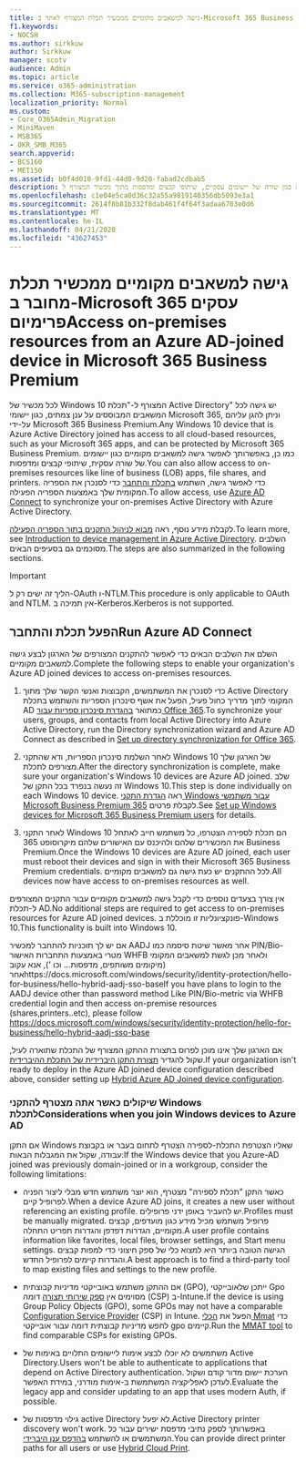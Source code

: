 ```yaml
---
title: גישה למשאבים מקומיים ממכשיר תכלת המצורף לאתר ב-Microsoft 365 Business
f1.keywords:
- NOCSH
ms.author: sirkkuw
author: Sirkkuw
manager: scotv
audience: Admin
ms.topic: article
ms.service: o365-administration
ms.collection: M365-subscription-management
localization_priority: Normal
ms.custom:
- Core_O365Admin_Migration
- MiniMaven
- MSB365
- OKR_SMB_M365
search.appverid:
- BCS160
- MET150
ms.assetid: b0f4d010-9fd1-44d0-9d20-fabad2cdbab5
description: למד כיצד לקבל גישה למשאבים מקומיים כגון שורה של יישומים עסקיים, שיתופי קבצים ומדפסות מתוך מכשיר המצורף ל-Windows 10.
ms.openlocfilehash: c1e04e5ca0d36c32a55a9819140356db5093e3a1
ms.sourcegitcommit: 2614f8b81b332f8dab461f4f64f3adaa6703e0d6
ms.translationtype: MT
ms.contentlocale: he-IL
ms.lasthandoff: 04/21/2020
ms.locfileid: "43627453"
---
```

# <a name="access-on-premises-resources-from-an-azure-ad-joined-device-in-microsoft-365-business-premium"></a><span data-ttu-id="eb975-103">גישה למשאבים מקומיים ממכשיר תכלת מחובר ב-Microsoft 365 עסקים פרימיום</span><span class="sxs-lookup"><span data-stu-id="eb975-103">Access on-premises resources from an Azure AD-joined device in Microsoft 365 Business Premium</span></span>

<span data-ttu-id="eb975-104">לכל מכשיר של Windows 10 המצורף ל-"תכלת Active Directory" יש גישה לכל המשאבים המבוססים על ענן צמתים, כגון יישומי Microsoft 365, וניתן להגן עליהם על-ידי Microsoft 365 Business Premium.</span><span class="sxs-lookup"><span data-stu-id="eb975-104">Any Windows 10 device that is Azure Active Directory joined has access to all cloud-based resources, such as your Microsoft 365 apps, and can be protected by Microsoft 365 Business Premium.</span></span> <span data-ttu-id="eb975-105">כמו כן, באפשרותך לאפשר גישה למשאבים מקומיים כגון יישומים של שורה עסקית, שיתופי קבצים ומדפסות.</span><span class="sxs-lookup"><span data-stu-id="eb975-105">You can also allow access to on-premises resources like line of business (LOB) apps, file shares, and printers.</span></span> <span data-ttu-id="eb975-106">כדי לאפשר גישה, השתמש [בתכלת והתחבר](https://docs.microsoft.com/azure/active-directory/connect/active-directory-aadconnect) כדי לסנכרן את הספריה המקומית שלך באמצעות הספריה הפעילה.</span><span class="sxs-lookup"><span data-stu-id="eb975-106">To allow access, use [Azure AD Connect](https://docs.microsoft.com/azure/active-directory/connect/active-directory-aadconnect) to synchronize your on-premises Active Directory with Azure Active Directory.</span></span> 

<span data-ttu-id="eb975-107">לקבלת מידע נוסף, ראה [מבוא לניהול התקנים בתוך הספריה הפעילה](https://docs.microsoft.com/azure/active-directory/device-management-introduction).</span><span class="sxs-lookup"><span data-stu-id="eb975-107">To learn more, see [Introduction to device management in Azure Active Directory](https://docs.microsoft.com/azure/active-directory/device-management-introduction).</span></span>
<span data-ttu-id="eb975-108">השלבים מסוכמים גם בסעיפים הבאים.</span><span class="sxs-lookup"><span data-stu-id="eb975-108">The steps are also summarized in the following sections.</span></span>

> [!IMPORTANT]
> <span data-ttu-id="eb975-109">הליך זה ישים רק ל-OAuth ו-NTLM.</span><span class="sxs-lookup"><span data-stu-id="eb975-109">This procedure is only applicable to OAuth and NTLM.</span></span> <span data-ttu-id="eb975-110">אין תמיכה ב-Kerberos.</span><span class="sxs-lookup"><span data-stu-id="eb975-110">Kerberos is not supported.</span></span>
 
## <a name="run-azure-ad-connect"></a><span data-ttu-id="eb975-111">הפעל תכלת והתחבר</span><span class="sxs-lookup"><span data-stu-id="eb975-111">Run Azure AD Connect</span></span>

<span data-ttu-id="eb975-112">השלם את השלבים הבאים כדי לאפשר להתקנים המצורפים של הארגון לבצע גישה למשאבים מקומיים.</span><span class="sxs-lookup"><span data-stu-id="eb975-112">Complete the following steps to enable your organization's Azure AD joined devices to access on-premises resources.</span></span>
  
1. <span data-ttu-id="eb975-113">כדי לסנכרן את המשתמשים, הקבוצות ואנשי הקשר שלך מתוך Active Directory המקומי לתוך מדריך כחול פעיל, הפעל את אשף סינכרון הספריות והשתמש בתכלת AD כמתואר [בהגדרת סינכרון ספריות עבור Office 365](https://support.office.com/article/1b3b5318-6977-42ed-b5c7-96fa74b08846).</span><span class="sxs-lookup"><span data-stu-id="eb975-113">To synchronize your users, groups, and contacts from local Active Directory into Azure Active Directory, run the Directory synchronization wizard and Azure AD Connect as described in [Set up directory synchronization for Office 365](https://support.office.com/article/1b3b5318-6977-42ed-b5c7-96fa74b08846).</span></span>
    
2. <span data-ttu-id="eb975-114">לאחר השלמת סינכרון הספריות, ודא שהתקני Windows 10 של הארגון שלך מצורפים לתכלת.</span><span class="sxs-lookup"><span data-stu-id="eb975-114">After the directory synchronization is complete, make sure your organization's Windows 10 devices are Azure AD joined.</span></span> <span data-ttu-id="eb975-115">שלב זה נעשה בנפרד בכל התקן של Windows 10.</span><span class="sxs-lookup"><span data-stu-id="eb975-115">This step is done individually on each Windows 10 device.</span></span> <span data-ttu-id="eb975-116">ראה [הגדרת התקני Windows עבור משתמשי Microsoft Business Premium 365](set-up-windows-devices.md) לקבלת פרטים.</span><span class="sxs-lookup"><span data-stu-id="eb975-116">See [Set up Windows devices for Microsoft 365 Business Premium users](set-up-windows-devices.md) for details.</span></span> 
    
3. <span data-ttu-id="eb975-117">לאחר התקני Windows 10 הם תכלת לספירה הצטרפו, כל משתמש חייב לאתחל את המכשירים שלהם ולהיכנס עם האישורים שלהם מיקרוסופט 365 Business Premium.</span><span class="sxs-lookup"><span data-stu-id="eb975-117">Once the Windows 10 devices are Azure AD joined, each user must reboot their devices and sign in with their Microsoft 365 Business Premium credentials.</span></span> <span data-ttu-id="eb975-118">לכל ההתקנים יש כעת גישה גם למשאבים מקומיים.</span><span class="sxs-lookup"><span data-stu-id="eb975-118">All devices now have access to on-premises resources as well.</span></span>
    
<span data-ttu-id="eb975-119">אין צורך בצעדים נוספים כדי לקבל גישה למשאבים מקומיים עבור התקנים המצורפים ל-תכלת AD.</span><span class="sxs-lookup"><span data-stu-id="eb975-119">No additional steps are required to get access to on-premises resources for Azure AD joined devices.</span></span> <span data-ttu-id="eb975-120">פונקציונליות זו מוכללת ב-Windows 10.</span><span class="sxs-lookup"><span data-stu-id="eb975-120">This functionality is built into Windows 10.</span></span> 

<span data-ttu-id="eb975-121">אם יש לך תוכניות להתחבר למכשיר AADJ אחר מאשר שיטת סיסמה כמו PIN/Bio-מטרי באמצעות התחברות האישור WHFB ולאחר מכן לגשת למשאבים המקומי (מיקומים משותפים, מדפסות... וכו '), אנא עקוב אחרhttps://docs.microsoft.com/windows/security/identity-protection/hello-for-business/hello-hybrid-aadj-sso-base</span><span class="sxs-lookup"><span data-stu-id="eb975-121">If you have plans to login to the AADJ device other than password method Like PIN/Bio-metric via WHFB credential login and then access on-premise resources (shares,printers..etc), please follow https://docs.microsoft.com/windows/security/identity-protection/hello-for-business/hello-hybrid-aadj-sso-base</span></span>
  
<span data-ttu-id="eb975-122">אם הארגון שלך אינו מוכן לפרוס בתצורת ההתקן המצורף של התכלת שתוארה לעיל, שקול להגדיר [תצורת התקן היברידית של התכלת ההיברידית](manage-windows-devices.md).</span><span class="sxs-lookup"><span data-stu-id="eb975-122">If your organization isn't ready to deploy in the Azure AD joined device configuration described above, consider setting up [Hybrid Azure AD Joined device configuration](manage-windows-devices.md).</span></span>
  
### <a name="considerations-when-you-join-windows-devices-to-azure-ad"></a><span data-ttu-id="eb975-123">שיקולים כאשר אתה מצטרף להתקני Windows לתכלת</span><span class="sxs-lookup"><span data-stu-id="eb975-123">Considerations when you join Windows devices to Azure AD</span></span>

<span data-ttu-id="eb975-124">אם התקן Windows שאליו הצטרפת התכלת-לספירה הצטרף לתחום בעבר או בקבוצת עבודה, שקול את המגבלות הבאות:</span><span class="sxs-lookup"><span data-stu-id="eb975-124">If the Windows device that you Azure-AD joined was previously domain-joined or in a workgroup, consider the following limitations:</span></span>
  
- <span data-ttu-id="eb975-125">כאשר התקן "תכלת לספירה" מצטרף, הוא יוצר משתמש חדש מבלי ליצור הפניה לפרופיל קיים.</span><span class="sxs-lookup"><span data-stu-id="eb975-125">When a device Azure AD joins, it creates a new user without referencing an existing profile.</span></span> <span data-ttu-id="eb975-126">יש להעביר באופן ידני פרופילים.</span><span class="sxs-lookup"><span data-stu-id="eb975-126">Profiles must be manually migrated.</span></span> <span data-ttu-id="eb975-127">פרופיל משתמש מכיל מידע כגון מועדפים, קבצים מקומיים, הגדרות דפדפן והגדרות תפריט התחלה.</span><span class="sxs-lookup"><span data-stu-id="eb975-127">A user profile contains information like favorites, local files, browser settings, and Start menu settings.</span></span> <span data-ttu-id="eb975-128">הגישה הטובה ביותר היא למצוא כלי של ספק חיצוני כדי למפות קבצים והגדרות קיימים לפרופיל החדש.</span><span class="sxs-lookup"><span data-stu-id="eb975-128">A best approach is to find a third-party tool to map existing files and settings to the new profile.</span></span>

- <span data-ttu-id="eb975-129">אם ההתקן משתמש באובייקטי מדיניות קבוצתית (GPO), ייתכן שלאובייקטי Gpo מסוימים אין [ספק שירותי תצורה](https://docs.microsoft.com/windows/configuration/provisioning-packages/how-it-pros-can-use-configuration-service-providers) דומה (CSP) ב-Intune.</span><span class="sxs-lookup"><span data-stu-id="eb975-129">If the device is using Group Policy Objects (GPO), some GPOs may not have a comparable [Configuration Service Provider](https://docs.microsoft.com/windows/configuration/provisioning-packages/how-it-pros-can-use-configuration-service-providers) (CSP) in Intune.</span></span> <span data-ttu-id="eb975-130">הפעל את [הכלי Mmat](https://www.microsoft.com/download/details.aspx?id=45520) כדי לחפש מדיניות קבוצתית דומה עבור אובייקטי gpo קיימים.</span><span class="sxs-lookup"><span data-stu-id="eb975-130">Run the [MMAT tool](https://www.microsoft.com/download/details.aspx?id=45520) to find comparable CSPs for existing GPOs.</span></span>

- <span data-ttu-id="eb975-131">משתמשים לא יוכלו לבצע אימות ליישומים התלויים באימות של Active Directory.</span><span class="sxs-lookup"><span data-stu-id="eb975-131">Users won't be able to authenticate to applications that depend on Active Directory authentication.</span></span> <span data-ttu-id="eb975-132">הערכת יישום מדור קודם ושקול לעדכן לאפליקציה המשתמשת ב-אימות מודרני, במידת האפשר.</span><span class="sxs-lookup"><span data-stu-id="eb975-132">Evaluate the legacy app and consider updating to an app that uses modern Auth, if possible.</span></span>

- <span data-ttu-id="eb975-133">גילוי מדפסות של active Directory לא יפעל.</span><span class="sxs-lookup"><span data-stu-id="eb975-133">Active Directory printer discovery won't work.</span></span> <span data-ttu-id="eb975-134">באפשרותך לספק נתיבי מדפסת ישירים עבור כל המשתמשים או להשתמש [בהדפס ענן היברידי](https://docs.microsoft.com/windows-server/administration/hybrid-cloud-print/hybrid-cloud-print-deploy).</span><span class="sxs-lookup"><span data-stu-id="eb975-134">You can provide direct printer paths for all users or use [Hybrid Cloud Print](https://docs.microsoft.com/windows-server/administration/hybrid-cloud-print/hybrid-cloud-print-deploy).</span></span>
